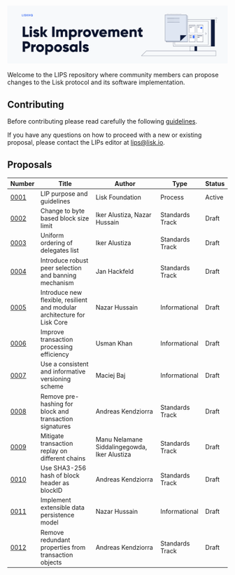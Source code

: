 ![Lisk Improvement Proposals](banner.png "Lisk Improvement Proposals")

Welcome to the LIPS repository where community members can propose changes to the Lisk protocol and its software implementation.

## Contributing

Before contributing please read carefully the following [guidelines](proposals/lip-0001.md).

If you have any questions on how to proceed with a new or existing proposal, please contact the LIPs editor at [lips@lisk.io](mailto:lips@lisk.io).

## Proposals

| Number                        | Title                                                                    | Author                                       | Type            | Status        |
| ------------------------------|------------------------------------------------------------------------- | -------------------------------------------- | ----------------|---------------|
| [0001](proposals/lip-0001.md) | LIP purpose and guidelines                                               | Lisk Foundation                              | Process         | Active        |
| [0002](proposals/lip-0002.md) | Change to byte based block size limit                                    | Iker Alustiza, Nazar Hussain                 | Standards Track | Draft         |
| [0003](proposals/lip-0003.md) | Uniform ordering of delegates list                                       | Iker Alustiza                                | Standards Track | Draft         |
| [0004](proposals/lip-0004.md) | Introduce robust peer selection and banning mechanism                    | Jan Hackfeld                                 | Standards Track | Draft         |
| [0005](proposals/lip-0005.md) | Introduce new flexible, resilient and modular architecture for Lisk Core | Nazar Hussain                                | Informational   | Draft         |
| [0006](proposals/lip-0006.md) | Improve transaction processing efficiency                                | Usman Khan                                   | Informational   | Draft         |
| [0007](proposals/lip-0007.md) | Use a consistent and informative versioning scheme                       | Maciej Baj                                   | Informational   | Draft         |
| [0008](proposals/lip-0008.md) | Remove pre-hashing for block and transaction signatures                  | Andreas Kendziorra                           | Standards Track | Draft         |
| [0009](proposals/lip-0009.md) | Mitigate transaction replay on different chains                          | Manu Nelamane Siddalingegowda, Iker Alustiza | Standards Track | Draft         |
| [0010](proposals/lip-0010.md) | Use SHA3-256 hash of block header as blockID                             | Andreas Kendziorra                           | Standards Track | Draft         |
| [0011](proposals/lip-0011.md) | Implement extensible data persistence model                              | Nazar Hussain                                | Informational   | Draft         |
| [0012](proposals/lip-0012.md) | Remove redundant properties from transaction objects                     | Andreas Kendziorra                           | Standards Track | Draft         |

